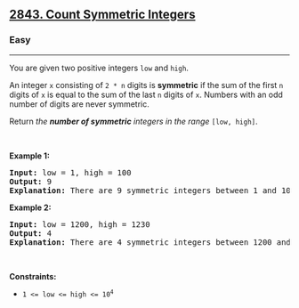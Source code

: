 <h2><a href="https://leetcode.com/problems/count-symmetric-integers/?envType=daily-question&envId=2025-04-02">2843.   Count Symmetric Integers</a></h2><h3>Easy</h3><hr><p>You are given two positive integers <code>low</code> and <code>high</code>.</p>

<p>An integer <code>x</code> consisting of <code>2 * n</code> digits is <strong>symmetric</strong> if the sum of the first <code>n</code> digits of <code>x</code> is equal to the sum of the last <code>n</code> digits of <code>x</code>. Numbers with an odd number of digits are never symmetric.</p>

<p>Return <em>the <strong>number of symmetric</strong> integers in the range</em> <code>[low, high]</code>.</p>

<p>&nbsp;</p>
<p><strong class="example">Example 1:</strong></p>

<pre>
<strong>Input:</strong> low = 1, high = 100
<strong>Output:</strong> 9
<strong>Explanation:</strong> There are 9 symmetric integers between 1 and 100: 11, 22, 33, 44, 55, 66, 77, 88, and 99.
</pre>

<p><strong class="example">Example 2:</strong></p>

<pre>
<strong>Input:</strong> low = 1200, high = 1230
<strong>Output:</strong> 4
<strong>Explanation:</strong> There are 4 symmetric integers between 1200 and 1230: 1203, 1212, 1221, and 1230.
</pre>

<p>&nbsp;</p>
<p><strong>Constraints:</strong></p>

<ul>
	<li><code>1 &lt;= low &lt;= high &lt;= 10<sup>4</sup></code></li>
</ul>
